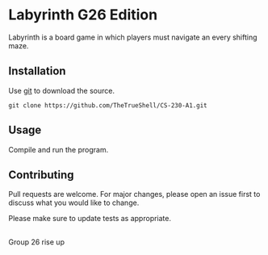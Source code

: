 # Labyrinth G26 Edition

Labyrinth is a board game in which players must navigate an every shifting maze.

## Installation

Use [git](https://git-scm.com/) to download the source.

```
git clone https://github.com/TheTrueShell/CS-230-A1.git 
```

## Usage

Compile and run the program.

## Contributing
Pull requests are welcome. For major changes, please open an issue first to discuss what you would like to change.

Please make sure to update tests as appropriate.

##
Group 26 rise up
